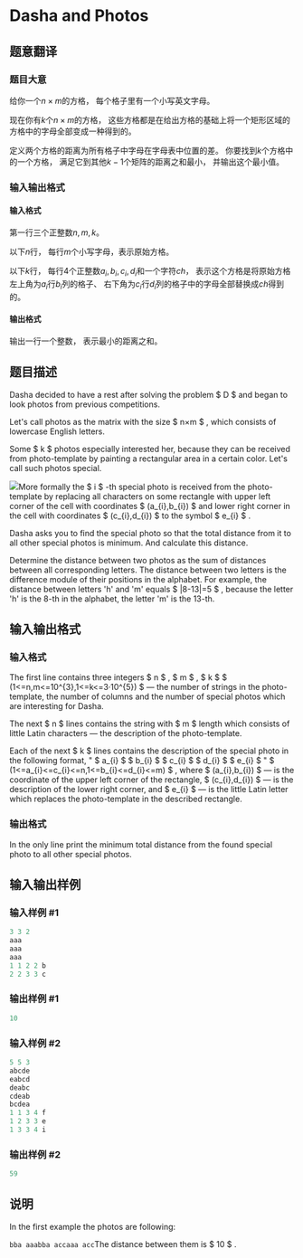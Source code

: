 # Dasha and Photos

## 题意翻译

### 题目大意

给你一个$n\times m$的方格， 每个格子里有一个小写英文字母。

现在你有$k$个$n\times m$的方格， 这些方格都是在给出方格的基础上将一个矩形区域的方格中的字母全部变成一种得到的。

定义两个方格的距离为所有格子中字母在字母表中位置的差。 你要找到$k$个方格中的一个方格， 满足它到其他$k-1$个矩阵的距离之和最小， 并输出这个最小值。

### 输入输出格式

#### 输入格式

第一行三个正整数$n, m, k$。

以下$n$行， 每行$m$个小写字母，表示原始方格。

以下$k$行， 每行$4$个正整数$a_i,b_i,c_i,d_i$和一个字符$ch$， 表示这个方格是将原始方格左上角为$a_i$行$b_i$列的格子、 右下角为$c_i$行$d_i$列的格子中的字母全部替换成$ch$得到的。

#### 输出格式

输出一行一个整数， 表示最小的距离之和。

## 题目描述

Dasha decided to have a rest after solving the problem $ D $ and began to look photos from previous competitions.

Let's call photos as the matrix with the size $ n×m $ , which consists of lowercase English letters.

Some $ k $ photos especially interested her, because they can be received from photo-template by painting a rectangular area in a certain color. Let's call such photos special.

![](https://cdn.luogu.com.cn/upload/vjudge_pic/CF761F/ff915ee1c7a85910e49e0252b0f437800b1b420a.png)More formally the $ i $ -th special photo is received from the photo-template by replacing all characters on some rectangle with upper left corner of the cell with coordinates $ (a_{i},b_{i}) $ and lower right corner in the cell with coordinates $ (c_{i},d_{i}) $ to the symbol $ e_{i} $ .

Dasha asks you to find the special photo so that the total distance from it to all other special photos is minimum. And calculate this distance.

Determine the distance between two photos as the sum of distances between all corresponding letters. The distance between two letters is the difference module of their positions in the alphabet. For example, the distance between letters 'h' and 'm' equals $ |8-13|=5 $ , because the letter 'h' is the 8-th in the alphabet, the letter 'm' is the 13-th.

## 输入输出格式

### 输入格式

The first line contains three integers $ n $ , $ m $ , $ k $ $ (1<=n,m<=10^{3},1<=k<=3·10^{5}) $ — the number of strings in the photo-template, the number of columns and the number of special photos which are interesting for Dasha.

The next $ n $ lines contains the string with $ m $ length which consists of little Latin characters — the description of the photo-template.

Each of the next $ k $ lines contains the description of the special photo in the following format, " $ a_{i} $ $ b_{i} $ $ c_{i} $ $ d_{i} $ $ e_{i} $ " $ (1<=a_{i}<=c_{i}<=n,1<=b_{i}<=d_{i}<=m) $ , where $ (a_{i},b_{i}) $ — is the coordinate of the upper left corner of the rectangle, $ (c_{i},d_{i}) $ — is the description of the lower right corner, and $ e_{i} $ — is the little Latin letter which replaces the photo-template in the described rectangle.

### 输出格式

In the only line print the minimum total distance from the found special photo to all other special photos.

## 输入输出样例

### 输入样例 #1

```cpp
3 3 2
aaa
aaa
aaa
1 1 2 2 b
2 2 3 3 c

```
### 输出样例 #1

```cpp
10

```
### 输入样例 #2

```cpp
5 5 3
abcde
eabcd
deabc
cdeab
bcdea
1 1 3 4 f
1 2 3 3 e
1 3 3 4 i

```
### 输出样例 #2

```cpp
59

```
## 说明

In the first example the photos are following:

`bba aaabba accaaa acc`The distance between them is $ 10 $ .

